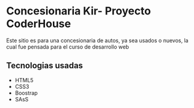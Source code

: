<h1>Concesionaria Kir- Proyecto CoderHouse</h1>
<p>Este sitio es para una concesionaria de autos, ya sea usados o nuevos, la cual fue pensada para el curso de desarrollo web</p>

<h2>Tecnologias usadas</h2>
<ul>
<li>HTML5</li>
<li>CSS3</li>
<li>Boostrap</li>
<li>SAsS</li>
</ul>